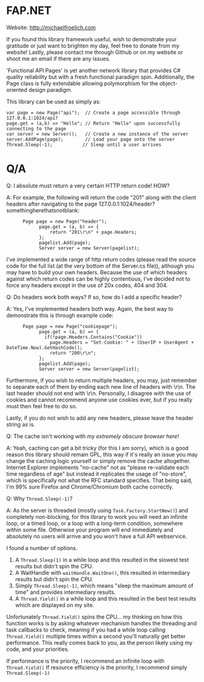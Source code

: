 # FAP.NET
Website: http://michaelfroelich.com

If you found this library framework useful, wish to demonstrate your gratitude or just want to brighten my day, feel free to donate from my website! Lastly, please contact me through Github or on my website or shoot me an email if there are any issues.

'Functional API Pages' is yet another network library that provides C# quality reliability but with a fresh functional paradigm spin. Additionally, the Page class is fully extendable allowing polymorphism for the object-oriented design paradigm.

This library can be used as simply as:
```
var page = new Page("api");  // Create a page accessible through 127.0.0.1:1024/api?
page.get = (a,b) => "Hello"; // Return "Hello" upon successfully connecting to the page
var server = new Server();   // Create a new instance of the server
server.AddPage(page);        // Load your page onto the server
Thread.Sleep(-1);           // Sleep until a user arrives
```

# Q/A

Q: I absolute must return a very certain HTTP return code! HOW?

A: For example, the following will return the code "201" along with the client headers after navigating to the page 127.0.0.1:1024/header?somethingherethatsnotblank:
```
      Page page = new Page("header");
			page.get = (a, b) => {
				return "201\r\n" + page.Headers;
			};
			pagelist.Add(page);
			Server server = new Server(pagelist);
```
  I've implemented a wide range of http return codes (please read the source code for the full list (at the very bottom of the Server.cs file)), although you may have to build your own headers. Because the use of which headers against which return codes can be highly contentious, I've decided not to force any headers except in the use of 20x codes, 404 and 304.

Q: Do headers work both ways? If so, how do I add a specific header?

A: Yes, I've implemented headers both way. Again, the best way to demonstrate this is through example code:
```
      Page page = new Page("cookiepage");
			page.get = (a, b) => {
			  if(!page.Headers.Contains("Cookie"))
			    page.Headers = "Set-Cookie: " + (UserIP + UserAgent + DateTime.Now).GetHashCode();
				return "200\r\n";
			};
			pagelist.Add(page);
			Server server = new Server(pagelist);
```
  Furthermore, if you wish to return multiple headers, you may, just remember to separate each of them by ending each new line of headers with \r\n. The last header should not end with \r\n. Personally, I disagree with the use of cookies and cannot recommend anyone use cookies ever, but if you really must then feel free to do so.
  
  Lastly, if you do not wish to add any new headers, please leave the header string as is.

Q: The cache isn't working with *my extremely obscure browser here*!

A: Yeah, caching can get a bit tricky (for this I am sorry), which is a good reason this library should remain GPL, this way if it's really an issue you may change the caching logic yourself or simply remove the cache altogether. Internet Explorer implements "no-cache" not as "please re-validate each time regardless of age" but instead it replicates the usage of "no-store", which is specifically not what the RFC standard specifies. That being said, I'm 99% sure Firefox and Chrome/Chromium both cache correctly.

Q: Why ```Thread.Sleep(-1)```?

A: As the server is threaded (mostly using ```Task.Factory.StartNew()```) and completely non-blocking, for this library to work you will need an infinite loop, or a timed loop, or a loop with a long-term condition, somewhere within some file. Otherwise your program will end immediately and absolutely no users will arrive and you won't have a full API webservice.

I found a number of options.

1. A ```Thread.Sleep(1)``` in a while loop and this resulted in the slowest test results but didn't spin the CPU.
2. A WaitHandle with ```waitHandle.WaitOne()```, this resulted in intermediary results but didn't spin the CPU.
3. Simply ```Thread.Sleep(-1)```, which means "sleep the maximum amount of time" and provides intermediary results.
4. A ```Thread.Yield()``` in a while loop and this resulted in the best test results which are displayed on my site.

Unfortunately ```Thread.Yield()``` spins the CPU... my thinking on how this function works is by asking whatever mechanism handles the threading and task callbacks to check, meaning if you had a while loop calling ```Thread.Yield()``` multiple times within a second you'll naturally get better performance. This really comes back to you, as the person likely using my code, and your priorities.

If performance is the priority, I recommend an infinite loop with ```Thread.Yield()```
If resource efficiency is the priority, I recommend simply ```Thread.Sleep(-1)```
